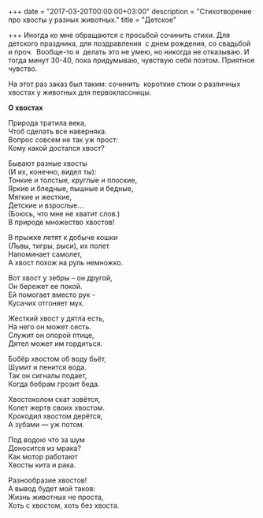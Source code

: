 +++
date = "2017-03-20T00:00:00+03:00"
description = "Стихотворение про хвосты у разных животных."
title = "Детское"

+++
Иногда ко мне обращаются с просьбой сочинить стихи. Для детского праздника, для поздравления  с днем рождения, со свадьбой и проч.  Вообще-то я  делать это не умею, но никогда не отказываю. И тогда минут 30-40, пока придумываю, чувствую себя поэтом. Приятное чувство.

На этот раз заказ был таким: сочинить  короткие стихи о различных хвостах у животных для первоклассницы.

**О хвостах**

Природа тратила века,  
Чтоб сделать все наверняка.  
Вопрос совсем не так уж прост:  
Кому какой достался хвост?

Бывают разные хвосты  
(И их, конечно, видел ты):  
Тонкие и толстые, круглые и плоские,  
Яркие и бледные, пышные и бедные,  
Мягкие и жесткие,  
Детские и взрослые…  
(Боюсь, что мне не хватит слов.)  
В природе множество хвостов!

В прыжке летят к добыче кошки  
(Львы, тигры, рыси), их полет  
Напоминает самолет,  
А хвост похож на руль немножко.

Вот хвост у зебры – он другой,  
Он бережет ее покой.  
Ей помогает вместо рук -  
Кусачих отгоняет мух.

Жесткий хвост у дятла есть,  
На него он может сесть.  
Служит он опорой птице,  
Дятел может им гордиться.

Бобёр хвостом об воду бьёт,  
Шумит и пенится вода.  
Так он сигналы подает,  
Когда бобрам грозит беда.

Хвостоколом скат зовётся,  
Колет жертв своих хвостом.  
Крокодил хвостом дерётся,  
А зубами — уж потом.

Под водою что за шум  
Доносится из мрака?  
Как мотор работают  
Хвосты кита и рака.

Разнообразие хвостов!  
А вывод будет мой таков:  
Жизнь животных не проста,  
Хоть с хвостом, хоть без хвоста.